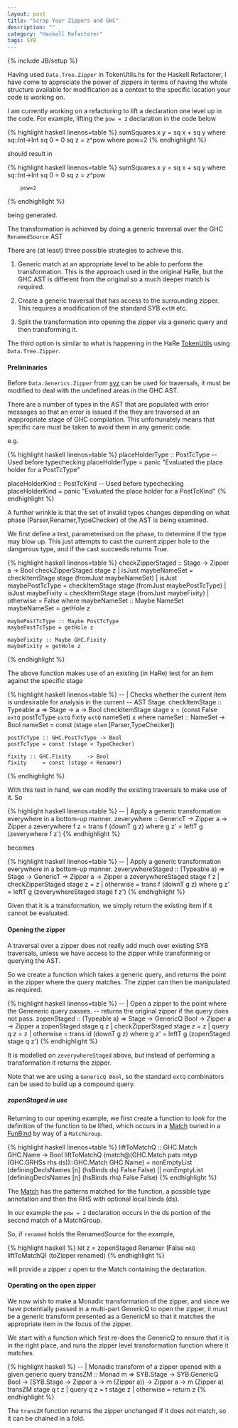 ```yaml
---
layout: post
title: "Scrap Your Zippers and GHC"
description: ""
category: "Haskell Refactorer"
tags: SYB
---
```

{% include JB/setup %}

Having used `Data.Tree.Zipper` in TokenUtils.hs for the Haskell
Refactorer, I have come to appreciate the power of zippers in terms of
having the whole structure available for modification as a context to
the specific location your code is working on.

I am currently working on a refactoring to lift a declaration one
level up in the code. For example, lifting the `pow = 2` declaration
in the code below

{% highlight haskell linenos=table %}
sumSquares x y = sq x + sq y
    where
        sq::Int->Int
        sq 0 = 0
        sq z = z^pow
            where pow=2
{% endhighlight %}


should result in

{% highlight haskell linenos=table %}
sumSquares x y = sq x + sq y
    where
        sq::Int->Int
        sq 0 = 0
        sq z = z^pow

        pow=2
{% endhighlight %}

being generated.

The transformation is achieved by doing a generic traversal over the
GHC `RenamedSource` AST

There are (at least) three possible strategies to achieve this.

1. Generic match at an appropriate level to be able to perform the
   transformation. This is the approach used in the original HaRe, but
   the GHC AST is different from the original so a much deeper match
   is required.

1. Create a generic traversal that has access to the surrounding
   zipper. This requires a modification of the standard SYB `extM`
   etc.

1. Split the transformation into opening the zipper via a generic
   query and then transforming it.

The third option is similar to what is happening in the HaRe
[TokenUtils][] using `Data.Tree.Zipper`.

  [TokenUtils]: https://github.com/alanz/HaRe/blob/hp2013-2/src/Language/Haskell/Refact/Utils/TokenUtils.hs

#### Preliminaries

Before `Data.Generics.Zipper` from [syz][] can be used for traversals,
it must be modified to deal with the undefined areas in the GHC AST.

  [syz]: http://hackage.haskell.org/packages/archive/syz/0.2.0.0/doc/html/Data-Generics-Zipper.html

There are a number of types in the AST that are populated with error
messages so that an error is issued if the they are traversed at an
inappropriate stage of GHC compilation. This unfortunately means that
specific care must be taken to avoid them in any generic code.

e.g.

{% highlight haskell linenos=table %}
placeHolderType :: PostTcType	-- Used before typechecking
placeHolderType  = panic "Evaluated the place holder for a PostTcType"

placeHolderKind :: PostTcKind	-- Used before typechecking
placeHolderKind  = panic "Evaluated the place holder for a PostTcKind"
{% endhighlight %}

A further wrinkle is that the set of invalid types changes depending
on what phase (Parser,Renamer,TypeChecker) of the AST is being
examined.

We first define a test, parameterised on the phase, to determine if
the type may blow up. This just attempts to cast the current zipper
hole to the dangerous type, and if the cast succeeds returns True.

{% highlight haskell linenos=table %}
checkZipperStaged :: Stage -> Zipper a -> Bool
checkZipperStaged stage z
  | isJust maybeNameSet    = checkItemStage stage (fromJust maybeNameSet)
  | isJust maybePostTcType = checkItemStage stage (fromJust maybePostTcType)
  | isJust maybeFixity     = checkItemStage stage (fromJust maybeFixity)
  | otherwise = False
  where
    maybeNameSet ::  Maybe NameSet
    maybeNameSet = getHole z

    maybePostTcType :: Maybe PostTcType
    maybePostTcType = getHole z

    maybeFixity :: Maybe GHC.Fixity
    maybeFixity = getHole z
{% endhighlight %}

The above function makes use of an existing (in HaRe) test for an item against
the specific stage

{% highlight haskell linenos=table %}
-- | Checks whether the current item is undesirable for analysis in the current
--   AST Stage.
checkItemStage :: Typeable a => Stage -> a -> Bool
checkItemStage stage x = (const False `extQ` postTcType 
                                      `extQ` fixity 
                                      `extQ` nameSet) x
  where 
    nameSet :: NameSet        -> Bool
    nameSet    = const (stage `elem` [Parser,TypeChecker])
 
    postTcType :: GHC.PostTcType -> Bool
    postTcType = const (stage < TypeChecker)

    fixity :: GHC.Fixity     -> Bool
    fixity     = const (stage < Renamer)
{% endhighlight %}

With this test in hand, we can modify the existing traversals to make
use of it. So

{% highlight haskell linenos=table %}
-- | Apply a generic transformation everywhere in a bottom-up manner.
zeverywhere :: GenericT -> Zipper a -> Zipper a
zeverywhere f z = trans f (downT g z) where
  g z' = leftT g (zeverywhere f z')
{% endhighlight %}

becomes

{% highlight haskell linenos=table %}
-- | Apply a generic transformation everywhere in a bottom-up manner.
zeverywhereStaged :: (Typeable a) 
  => Stage -> GenericT -> Zipper a -> Zipper a
zeverywhereStaged stage f z
  | checkZipperStaged stage z = z
  | otherwise = trans f (downT g z)
  where
    g z' = leftT g (zeverywhereStaged stage f z')
{% endhighlight %}

Given that it is a transformation, we simply return the existing item
if it cannot be evaluated.

#### Opening the zipper

A traversal over a zipper does not really add much over existing SYB
traversals, unless we have access to the zipper while transforming or
querying the AST.

So we create a function which takes a generic query, and returns the
point in the zipper where the query matches. The zipper can then be
manipulated as required. 

{% highlight haskell linenos=table %}
-- | Open a zipper to the point where the Geneneric query passes.
-- returns the original zipper if the query does not pass.
zopenStaged :: (Typeable a) 
  => Stage -> GenericQ Bool -> Zipper a -> Zipper a
zopenStaged stage q z
  | checkZipperStaged stage z = z
  | query q z  = z
  | otherwise = trans id (downT g z)
  where
    g z' = leftT g (zopenStaged stage q z')
{% endhighlight %}

It is modelled on `zeverywhereStaged` above, but instead of performing
a transformation it returns the zipper.

Note that we are using a `GenericQ Bool`, so the standard `extQ`
combinators can be used to build up a compound query.

##### zopenStaged in use

Returning to our opening example, we first create a function to look
for the definition of the function to be lifted, which occurs in a
[Match][] buried in a [FunBind][] by way of a `MatchGroup`.

  [Match]: http://www.haskell.org/ghc/docs/7.6.3/html/libraries/ghc-7.6.3/HsExpr.html#t:Match
  [FunBind]: http://www.haskell.org/ghc/docs/7.6.3/html/libraries/ghc-7.6.3/HsBinds.html#v:FunBind

{% highlight haskell linenos=table %}
liftToMatchQ :: GHC.Match GHC.Name -> Bool
liftToMatchQ (match@(GHC.Match pats mtyp (GHC.GRHSs rhs ds))::GHC.Match GHC.Name)
    = nonEmptyList (definingDeclsNames [n] (hsBinds  ds) False False) ||
      nonEmptyList (definingDeclsNames [n] (hsBinds rhs) False False)
{% endhighlight %}

The [Match][] has the patterns matched for the function, a possible
type annotation and then the RHS with optional local binds (ds).

In our example the `pow = 2` declaration occurs in the ds portion of
the second match of a MatchGroup.

So, if `renamed` holds the RenamedSource for the example,

{% highlight haskell %}
let z = zopenStaged Renamer (False `mkQ` liftToMatchQ) (toZipper renamed)
{% endhighlight %}

will provide a zipper `z` open to the Match containing the declaration.

#### Operating on the open zipper

We now wish to make a Monadic transformation of the zipper, and since
we have potentially passed in a multi-part GenericQ to open the
zipper, it must be a generic transform presented as a GenericM so that
it matches the appropriate item in the focus of the zipper.

We start with a function which first re-does the GenericQ to ensure
that it is in the right place, and runs the zipper level
transformation function where it matches.

{% highlight haskell %}
-- | Monadic transform of a zipper opened with a given generic query
transZM :: Monad m
  => SYB.Stage
  -> SYB.GenericQ Bool
  -> (SYB.Stage -> Zipper a -> m (Zipper a))
  -> Zipper a
  -> m (Zipper a)
transZM stage q t z
  | query q z = t stage z
  | otherwise = return z
{% endhighlight %}

The `transZM` function returns the zipper unchanged if it does not
match, so it can be chained in a fold.









